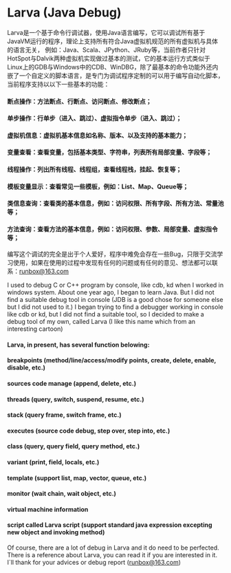 # Larva (Java Debug)

Larva是一个基于命令行调试器，使用Java语言编写，它可以调试所有基于JavaVM运行的程序，理论上支持所有符合Java虚拟机规范的所有虚拟机与具体的语言无关，
例如：Java、Scala、JPython、JRuby等，当前作者只针对HotSpot与Dalvik两种虚拟机实现做过基本的测试，它的基本运行方式类似于Linux上的GDB与Windows中的CDB、WinDBG，除了最基本的命令功能外还内嵌了一个自定义的脚本语言，是专门为调试程序定制的可以用于编写自动化脚本，当前程序支持以以下一些基本的功能：
#### 断点操作：方法断点、行断点、访问断点、修改断点；
#### 单步操作：行单步（进入、跳过）、虚拟指令单步（进入、跳过）；
#### 虚拟机信息：虚拟机基本信息如名称、版本、以及支持的基本能力；
#### 变量查看：查看变量，包括基本类型、字符串，列表所有局部变量、字段等；
#### 线程操作：列出所有线程、线程组，查看线程栈，挂起、恢复等；
#### 模板变量显示：查看常见一些模板，例如：List、Map、Queue等；
#### 类信息查询：查看类的基本信息，例如：访问权限、所有字段、所有方法、常量池等；
#### 方法查询：查看方法的基本信息，例如：访问权限、参数、局部变量、虚拟指令等；
编写这个调试的完全是出于个人爱好，程序中难免会存在一些Bug，只限于交流学习使用，如果在使用的过程中发现有任何的问题或有任何的意见、想法都可以联系：runbox@163.com

I used to debug C or C++ program by console, like cdb, kd when I worked in windows system. About one year ago, I began to learn Java. But I did not find a suitable debug tool in console (JDB is a good chose for someone else but I did not used to it.) I began trying to find a debugger working in console like cdb or kd, but I did not find a suitable tool, so I decided to make a debug tool of my own, called Larva (I like this name which from an interesting cartoon) 
#### Larva, in present, has several function belowing: 
#### breakpoints (method/line/access/modify points, create, delete, enable, disable, etc.)
#### sources code manage (append, delete, etc.)
#### threads (query, switch, suspend, resume, etc.)
#### stack (query frame, switch frame, etc.)
#### executes (source code debug, step over, step into, etc.)
#### class (query, query field, query method, etc.)
#### variant (print, field, locals, etc.)
#### template (support list, map, vector, queue, etc.)
#### monitor (wait chain, wait object, etc.)
#### virtual machine information
#### script called Larva script (support standard java expression excepting new object and invoking method)<br>
Of course, there are a lot of debug in Larva and it do need to be perfected. 
There is a reference about Larva, you can read it if you are interested in it.
I`ll thank for your advices or debug report (runbox@163.com)  
